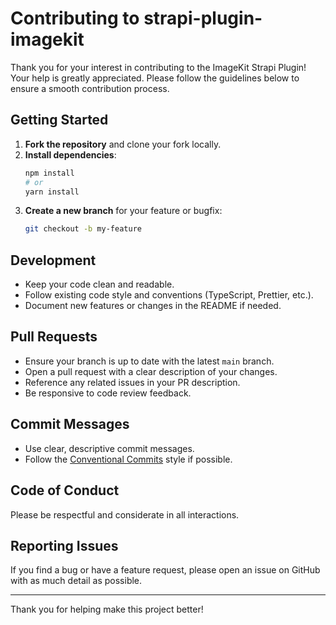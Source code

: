 # Contributing to strapi-plugin-imagekit

Thank you for your interest in contributing to the ImageKit Strapi Plugin! Your help is greatly appreciated. Please follow the guidelines below to ensure a smooth contribution process.

## Getting Started

1. **Fork the repository** and clone your fork locally.
2. **Install dependencies**:
   ```bash
   npm install
   # or
   yarn install
   ```
3. **Create a new branch** for your feature or bugfix:
   ```bash
   git checkout -b my-feature
   ```

## Development

- Keep your code clean and readable.
- Follow existing code style and conventions (TypeScript, Prettier, etc.).
- Document new features or changes in the README if needed.

## Pull Requests

- Ensure your branch is up to date with the latest `main` branch.
- Open a pull request with a clear description of your changes.
- Reference any related issues in your PR description.
- Be responsive to code review feedback.

## Commit Messages

- Use clear, descriptive commit messages.
- Follow the [Conventional Commits](https://www.conventionalcommits.org/) style if possible.

## Code of Conduct

Please be respectful and considerate in all interactions.

## Reporting Issues

If you find a bug or have a feature request, please open an issue on GitHub with as much detail as possible.

---

Thank you for helping make this project better!
